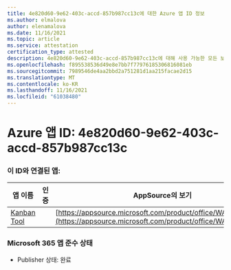```yaml
---
title: 4e820d60-9e62-403c-accd-857b987cc13c에 대한 Azure 앱 ID 정보
ms.author: elmalova
author: elenamalova
ms.date: 11/16/2021
ms.topic: article
ms.service: attestation
certification_type: attested
description: 4e820d60-9e62-403c-accd-857b987cc13c에 대해 사용 가능한 모든 보안 및 규정 준수 정보입니다.
ms.openlocfilehash: f895538536d49e8e7bb7f77976185306816081eb
ms.sourcegitcommit: 7989546de4aa2bbd2a751281d1aa215facae2d15
ms.translationtype: MT
ms.contentlocale: ko-KR
ms.lasthandoff: 11/16/2021
ms.locfileid: "61038480"
---
```

# <a name="azure-app-id-4e820d60-9e62-403c-accd-857b987cc13c"></a>Azure 앱 ID: 4e820d60-9e62-403c-accd-857b987cc13c


### <a name="apps-associated-with-this-id"></a>이 ID와 연결된 앱:
| **앱 이름** | **인증** | **AppSource의 보기** |
|--------------|---------------|-----------------------|
| [Kanban Tool](https://docs.microsoft.com/microsoft-365-app-certification/forward/WA200002121) |  | [https://appsource.microsoft.com/product/office/WA200002121](https://appsource.microsoft.com/product/office/WA200002121) |

### <a name="microsoft-365-app-compliance-status"></a>Microsoft 365 앱 준수 상태
- Publisher 상태: 완료
